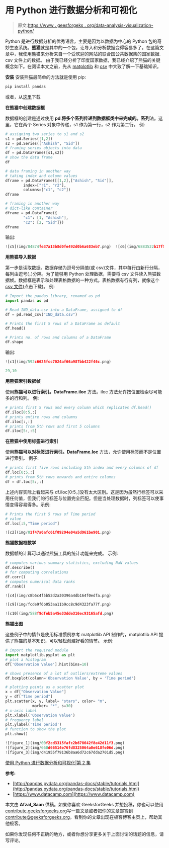 # 用 Python 进行数据分析和可视化

> 原文:[https://www . geesforgeks . org/data-analysis-visualization-python/](https://www.geeksforgeeks.org/data-analysis-visualization-python/)

Python 是进行数据分析的优秀语言，主要是因为以数据为中心的 Python 包的奇妙生态系统。**熊猫**就是其中的一个包，让导入和分析数据变得容易多了。在这篇文章中，我使用熊猫来分析来自一个受欢迎的网站的联合国公共数据集的国家数据. csv 文件上的数据。
由于我已经分析了印度国家数据，我已经介绍了熊猫的关键概念如下。在阅读本文之前，先从 [matplotlib](https://www.geeksforgeeks.org/graph-plotting-in-python-set-1/) 和 [csv](https://www.geeksforgeeks.org/working-csv-files-python/) 中大致了解一下基础知识。

**安装**
安装熊猫最简单的方法就是使用 pip:

```py
pip install pandas
```

或者，从[这里](https://pypi.python.org/pypi/pandas/#downloads)下载

**在熊猫中创建数据框**

数据框的创建是通过使用 **pd 将多个系列传递到数据框类中来完成的。系列**法。这里，它在两个 Series 对象中传递，s1 作为第一行，s2 作为第二行。
例:

```py
# assigning two series to s1 and s2
s1 = pd.Series([1,2])
s2 = pd.Series(["Ashish", "Sid"])
# framing series objects into data
df = pd.DataFrame([s1,s2])
# show the data frame
df

# data framing in another way
# taking index and column values
dframe = pd.DataFrame([[1,2],["Ashish", "Sid"]],
        index=["r1", "r2"],
        columns=["c1", "c2"])
dframe

# framing in another way 
# dict-like container
dframe = pd.DataFrame({
        "c1": [1, "Ashish"],
        "c2": [2, "Sid"]})
dframe
```

输出:

```py
![c5](img/84874fe37a18b8d0fe492d0b6a683eb7.png)  ![c6](img/6883522b17f5416af2b29f59e93a2ef6.png)  ![c7](img/8a3d1ced56be6c3e18b97351402cef8a.png)

```

**用熊猫导入数据**

第一步是读取数据。数据存储为逗号分隔值(或 csv)文件，其中每行由新行分隔，每列由逗号(，)分隔。为了能够用 Python 处理数据，需要将 csv 文件读入熊猫数据帧。数据框是表示和处理表格数据的一种方式。表格数据有行有列，就像这个 [csv 文件](http://data.un.org/countryData/Data/ShowDetail/IND)(点击下载)。
例:

```py
# Import the pandas library, renamed as pd
import pandas as pd

# Read IND_data.csv into a DataFrame, assigned to df
df = pd.read_csv("IND_data.csv")

# Prints the first 5 rows of a DataFrame as default
df.head()

# Prints no. of rows and columns of a DataFrame
df.shape
```

输出:

```py
![c1](img/592c6625fcc7024af66a987bb422f46c.png)

```

```py
29,10

```

**用熊猫索引数据帧**

使用**熊猫可以进行索引。DataFrame.iloc** 方法。iloc 方法允许按位置检索尽可能多的行和列。
**例:**

```py
# prints first 5 rows and every column which replicates df.head()
df.iloc[0:5,:]
# prints entire rows and columns
df.iloc[:,:]
# prints from 5th rows and first 5 columns
df.iloc[5:,:5]
```

**在熊猫中使用标签进行索引**

使用**熊猫可以对标签进行索引。DataFrame.loc** 方法，允许使用标签而不是位置进行索引。
例子:

```py
# prints first five rows including 5th index and every columns of df
df.loc[0:5,:]
# prints from 5th rows onwards and entire columns
df = df.loc[5:,:]
```

上述内容实际上看起来与 df.iloc[0:5，]没有太大区别。这是因为虽然行标签可以采用任何值，但我们的行标签与位置完全匹配。但是当处理数据时，列标签可以使事情变得容易得多。示例:

```py
# Prints the first 5 rows of Time period
# value 
df.loc[:5,"Time period"]
```

```py
![c2](img/01f47a0afc61f09294e04a5d961be901.png)

```

**熊猫数据框数学**

数据帧的计算可以通过熊猫工具的统计功能来完成。
示例:

```py
# computes various summary statistics, excluding NaN values
df.describe()
# for computing correlations
df.corr()
# computes numerical data ranks
df.rank()
```

```py
![c4](img/c8b6c4f5b52d2a30396a4db164f0edfa.png)

![c9](img/fcde9f6b053aa11b9cc8c9d4323fa77f.png) 

![c10](img/588f9dfeb5a45e33dde316ec93165afd.png)

```

**熊猫出图**

这些例子中的情节是使用标准惯例参考 matplotlib API 制作的，matplotlib API 提供了熊猫的基本知识，可以轻松创建好看的情节。
示例:

```py
# import the required module 
import matplotlib.pyplot as plt
# plot a histogram 
df['Observation Value'].hist(bins=10)

# shows presence of a lot of outliers/extreme values
df.boxplot(column='Observation Value', by = 'Time period')

# plotting points as a scatter plot
x = df["Observation Value"]
y = df["Time period"]
plt.scatter(x, y, label= "stars", color= "m", 
            marker= "*", s=30)
# x-axis label
plt.xlabel('Observation Value')
# frequency label
plt.ylabel('Time period')
# function to show the plot
plt.show()
```

```py
![figure_1](img/00f2cd3315fafc2b678642f8e42d11f3.png)
![figure_2](img/660d66514e76fd8325064a0e618fe06d.png)
![figure_3](img/d41955f79136b8aa6d72c67dda2701d5.png)

```

[使用 Python 进行数据分析和可视化|第 2 集](https://www.geeksforgeeks.org/data-analysis-visualization-python-set-2/)

**参考:**

*   [http://pandas.pydata.org/pandas-docs/stable/tutorials.html](http://pandas.pydata.org/pandas-docs/stable/tutorials.html)
*   [https://www.datacamp.com](https://www.datacamp.com)

本文由 **Afzal_Saan** 供稿。如果你喜欢 GeeksforGeeks 并想投稿，你也可以使用[contribute.geeksforgeeks.org](http://www.contribute.geeksforgeeks.org)写一篇文章或者把你的文章邮寄到 contribute@geeksforgeeks.org。看到你的文章出现在极客博客主页上，帮助其他极客。

如果你发现任何不正确的地方，或者你想分享更多关于上面讨论的话题的信息，请写评论。
